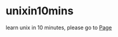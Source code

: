 unixin10mins
============

learn unix in 10 minutes, please go to [Page](http://jun1st.github.com/unixin10mins/)
